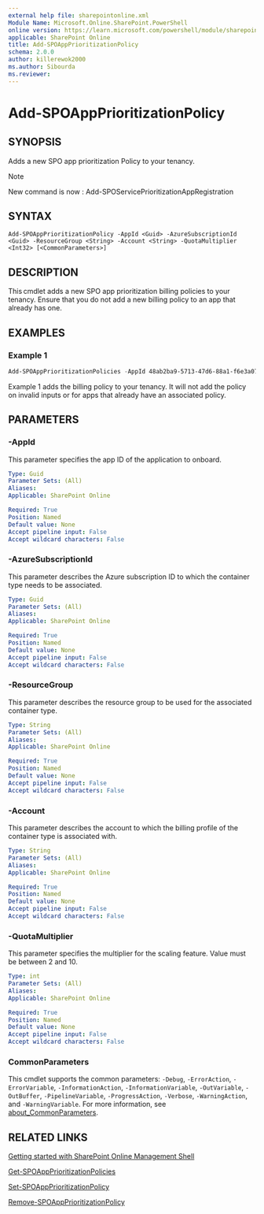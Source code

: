 ```yaml
---
external help file: sharepointonline.xml
Module Name: Microsoft.Online.SharePoint.PowerShell
online version: https://learn.microsoft.com/powershell/module/sharepoint-online/Add-SPOAppPrioritizationPolicy
applicable: SharePoint Online
title: Add-SPOAppPrioritizationPolicy
schema: 2.0.0
author: killerewok2000
ms.author: Sibourda
ms.reviewer:
---
```


# Add-SPOAppPrioritizationPolicy

## SYNOPSIS

Adds a new SPO app prioritization Policy to your tenancy.
> [!NOTE]
>  New command is now : Add-SPOServicePrioritizationAppRegistration
## SYNTAX

```
Add-SPOAppPrioritizationPolicy -AppId <Guid> -AzureSubscriptionId <Guid> -ResourceGroup <String> -Account <String> -QuotaMultiplier <Int32> [<CommonParameters>]
```

## DESCRIPTION

This cmdlet adds a new SPO app prioritization billing policies to your tenancy. Ensure that you do not add a new billing policy to an app that already has one.

## EXAMPLES

### Example 1

```powershell
Add-SPOAppPrioritizationPolicies -AppId 48ab2ba9-5713-47d6-88a1-f6e3a0730833 -AzureSubscriptionId 48ab1ba4-9813-47d6-88a1-f6e3a0730822 -ResourceGroup newResourceGroup -Account newAccountName -QuotaMultiplier 5 
```

Example 1 adds the billing policy to your tenancy. It will not add the policy on invalid inputs or for apps that already have an associated policy. 


## PARAMETERS

### -AppId

This parameter specifies the app ID of the application to onboard.
```yaml
Type: Guid
Parameter Sets: (All)
Aliases:
Applicable: SharePoint Online

Required: True
Position: Named
Default value: None
Accept pipeline input: False
Accept wildcard characters: False
```
### -AzureSubscriptionId
This parameter describes the Azure subscription ID to which the container type needs to be associated.
```yaml
Type: Guid
Parameter Sets: (All)
Aliases:
Applicable: SharePoint Online

Required: True
Position: Named
Default value: None
Accept pipeline input: False
Accept wildcard characters: False
```
### -ResourceGroup
This parameter describes the resource group to be used for the associated container type.
```yaml
Type: String
Parameter Sets: (All)
Aliases:
Applicable: SharePoint Online

Required: True
Position: Named
Default value: None
Accept pipeline input: False
Accept wildcard characters: False
```
### -Account
This parameter describes the account to which the billing profile of the container type is associated with.
```yaml
Type: String
Parameter Sets: (All)
Aliases:
Applicable: SharePoint Online

Required: True
Position: Named
Default value: None
Accept pipeline input: False
Accept wildcard characters: False
```
### -QuotaMultiplier
 
This parameter specifies the multiplier for the scaling feature. Value must be between 2 and 10.
```yaml
Type: int
Parameter Sets: (All)
Aliases:
Applicable: SharePoint Online

Required: True
Position: Named
Default value: None
Accept pipeline input: False
Accept wildcard characters: False
```
### CommonParameters
This cmdlet supports the common parameters: `-Debug`, `-ErrorAction`, `-ErrorVariable`, `-InformationAction`, `-InformationVariable`, `-OutVariable`, `-OutBuffer`, `-PipelineVariable`, `-ProgressAction`, `-Verbose`, `-WarningAction`, and `-WarningVariable`. For more information, see [about_CommonParameters](/powershell/module/microsoft.powershell.core/about/about_commonparameters).


## RELATED LINKS

[Getting started with SharePoint Online Management Shell](/powershell/sharepoint/sharepoint-online/connect-sharepoint-online)

[Get-SPOAppPrioritizationPolicies](./Get-SPOAppPrioritizationPolicies.md)

[Set-SPOAppPrioritizationPolicy](./Set-SPOAppPrioritizationPolicy.md)

[Remove-SPOAppPrioritizationPolicy](./Remove-SPOAppPrioritizationPolicy.md)